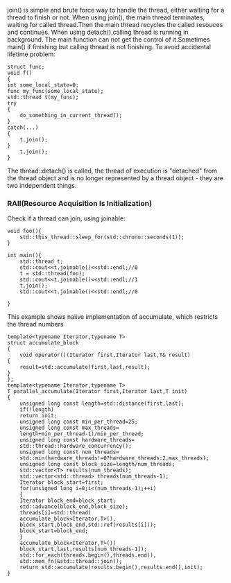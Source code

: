 join() is simple and brute force way to handle the thread,
either waiting for a thread to finish or not.
When using join(), the main thread terminates, waiting for called thread.Then the 
main thread recycles the called resouces and continues.
When using detach(),calling thread is running in background. The main function can
not get the control of it.Sometimes main() if finishing but calling thread is not 
finishing.
To avoid accidental lifetime problem:
```
struct func;
void f()
{
int some_local_state=0;
func my_func(some_local_state);
std::thread t(my_func);
try
{
	do_something_in_current_thread();
}
catch(...)
{
	t.join();
}
	t.join();
}
```
The thread::detach() is called, the thread of execution is "detached" from the thread object and is no longer represented by a thread object - they are two independent things.
### RAII(Resource Acquisition Is Initialization)
Check if a thread can join, using joinable:
```
void foo(){
	std::this_thread::sleep_for(std::chrono::seconds(1));
}

int main(){
	std::thread t;
	std::cout<<t.joinable()<<std::endl;//0
	t = std::thread(foo);
	std::cout<<t.joinable()<<std::endl;//1
	t.join();
	std::cout<<t.joinable()<<std::endl;//0
	
}
```
This example shows naiive implementation of accumulate, which restricts the thread numbers
```
template<typename Iterator,typename T>
struct accumulate_block
{
	void operator()(Iterator first,Iterator last,T& result)
{
	result=std::accumulate(first,last,result);
}
};
template<typename Iterator,typename T>
T parallel_accumulate(Iterator first,Iterator last,T init)
{
	unsigned long const length=std::distance(first,last);
	if(!length)
	return init;
	unsigned long const min_per_thread=25;
	unsigned long const max_threads=
	length+min_per_thread-1)/min_per_thread;
	unsigned long const hardware_threads=
	std::thread::hardware_concurrency();
	unsigned long const num_threads=
	std::min(hardware_threads!=0?hardware_threads:2,max_threads);
	unsigned long const block_size=length/num_threads;
	std::vector<T> results(num_threads);
	std::vector<std::thread> threads(num_threads-1);
	Iterator block_start=first;
	for(unsigned long i=0;i<(num_threads-1);++i)
	{
	Iterator block_end=block_start;
	std::advance(block_end,block_size);
	threads[i]=std::thread(
	accumulate_block<Iterator,T>(),
	block_start,block_end,std::ref(results[i]));
	block_start=block_end;
	}
	accumulate_block<Iterator,T>()(
	block_start,last,results[num_threads-1]);
	std::for_each(threads.begin(),threads.end(),
	std::mem_fn(&std::thread::join));
	return std::accumulate(results.begin(),results.end(),init);
}

```

